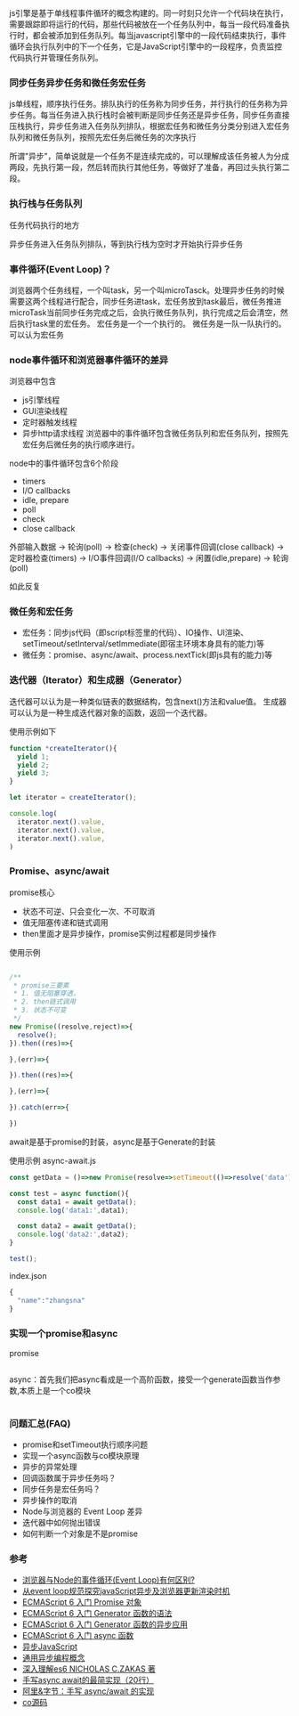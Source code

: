 js引擎是基于单线程事件循环的概念构建的。同一时刻只允许一个代码块在执行，需要跟踪即将运行的代码，那些代码被放在一个任务队列中，每当一段代码准备执行时，都会被添加到任务队列。每当javascript引擎中的一段代码结束执行，事件循环会执行队列中的下一个任务，它是JavaScript引擎中的一段程序，负责监控代码执行并管理任务队列。

### 同步任务异步任务和微任务宏任务
js单线程，顺序执行任务。排队执行的任务称为同步任务，并行执行的任务称为异步任务。每当任务进入执行栈时会被判断是同步任务还是异步任务，同步任务直接压栈执行，异步任务进入任务队列排队，根据宏任务和微任务分类分别进入宏任务队列和微任务队列，按照先宏任务后微任务的次序执行

所谓"异步"，简单说就是一个任务不是连续完成的，可以理解成该任务被人为分成两段，先执行第一段，然后转而执行其他任务，等做好了准备，再回过头执行第二段。

### 执行栈与任务队列
任务代码执行的地方

异步任务进入任务队列排队，等到执行栈为空时才开始执行异步任务


### 事件循环(Event Loop)？
浏览器两个任务线程，一个叫task，另一个叫microTasck。处理异步任务的时候需要这两个线程进行配合，同步任务进task，宏任务放到task最后，微任务推进microTask当前同步任务完成之后，会执行微任务队列，执行完成之后会清空，然后执行task里的宏任务。
宏任务是一个一个执行的。
微任务是一队一队执行的。
可以认为宏任务


### node事件循环和浏览器事件循环的差异

浏览器中包含
- js引擎线程
- GUI渲染线程
- 定时器触发线程
- 异步http请求线程
浏览器中的事件循环包含微任务队列和宏任务队列，按照先宏任务后微任务的执行顺序进行。

node中的事件循环包含6个阶段  
- timers
- I/O callbacks
- idle, prepare
- poll
- check
- close callback

外部输入数据 -> 轮询(poll) -> 检查(check) -> 关闭事件回调(close callback) -> 定时器检查(timers) -> I/O事件回调(I/O callbacks) -> 闲置(idle,prepare) -> 轮询(poll)

如此反复



### 微任务和宏任务
- 宏任务：同步js代码（即script标签里的代码）、IO操作、UI渲染、setTimeout/setInterval/setImmediate(即宿主环境本身具有的能力)等
- 微任务：promise、async/await、process.nextTick(即js具有的能力)等

### 迭代器（Iterator）和生成器（Generator）
迭代器可以认为是一种类似链表的数据结构，包含next()方法和value值。
生成器可以认为是一种生成迭代器对象的函数，返回一个迭代器。

使用示例如下
```js
function *createIterator(){
  yield 1;
  yield 2;
  yield 3;
}

let iterator = createIterator();

console.log(
  iterator.next().value,
  iterator.next().value,
  iterator.next().value,
)
```

### Promise、async/await
promise核心
- 状态不可逆、只会变化一次、不可取消
- 值无阻塞传递和链式调用
- then里面才是异步操作，promise实例过程都是同步操作


使用示例
```js

/**
 * promise三要素
 * 1. 值无阻塞穿透，
 * 2. then链式调用
 * 3. 状态不可变
 */
new Promise((resolve,reject)=>{
  resolve();
}).then((res)=>{

},(err)=>{

}).then((res)=>{

},(err)=>{

}).catch(err=>{

})
```

await是基于promise的封装，async是基于Generate的封装

使用示例
async-await.js
```js
const getData = ()=>new Promise(resolve=>setTimeout(()=>resolve('data'),1000));

const test = async function(){
  const data1 = await getData();
  console.log('data1:',data1);

  const data2 = await getData();
  console.log('data2:',data2);
}

test();
```

index.json
```js
{
  "name":"zhangsna"
}
```

### 实现一个promise和async
promise
```

```

async：首先我们把async看成是一个高阶函数，接受一个generate函数当作参数,本质上是一个co模块
```

```


### 问题汇总(FAQ)
- promise和setTimeout执行顺序问题  
- 实现一个async函数与co模块原理  
- 异步的异常处理  
- 回调函数属于异步任务吗？  
- 同步任务是宏任务吗？  
- 异步操作的取消  
- Node与浏览器的 Event Loop 差异  
- 迭代器中如何抛出错误  
- 如何判断一个对象是不是promise  

### 参考
- [浏览器与Node的事件循环(Event Loop)有何区别?](https://juejin.cn/post/6844903761949753352)
- [从event loop规范探究javaScript异步及浏览器更新渲染时机](https://github.com/aooy/blog/issues/5)
- [ECMAScript 6 入门 Promise 对象](https://es6.ruanyifeng.com/#docs/promise)
- [ECMAScript 6 入门 Generator 函数的语法](https://es6.ruanyifeng.com/#docs/generator)
- [ECMAScript 6 入门 Generator 函数的异步应用](https://es6.ruanyifeng.com/#docs/generator-async)
- [ECMAScript 6 入门 async 函数](https://es6.ruanyifeng.com/#docs/async)
- [异步JavaScript](https://developer.mozilla.org/zh-CN/docs/learn/JavaScript/%E5%BC%82%E6%AD%A5)
- [通用异步编程概念](https://developer.mozilla.org/zh-CN/docs/learn/JavaScript/%E5%BC%82%E6%AD%A5/%E6%A6%82%E5%BF%B5)
- [深入理解es6 NICHOLAS C.ZAKAS 著]()
- [手写async await的最简实现（20行）](https://segmentfault.com/a/1190000022705474)
- [阿里&字节：手写 async/await 的实现](https://github.com/sisterAn/JavaScript-Algorithms/issues/56)
- [co源码](https://github.com/tj/co/blob/master/index.js)

